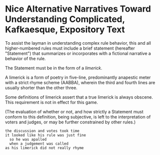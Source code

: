 # Nice Alternative Narratives Toward Understanding Complicated, Kafkaesque, Expository Text

To assist the layman in understanding complex rule behavior, this and all higher-numbered rules must include a brief statement (hereafter "Statement") that summarizes or incorporates with a fictional narrative a behavior of the rule.

The Statement must be in the form of a _limerick_.

A limerick is a form of poetry in five-line, predominantly anapestic meter with a strict rhyme scheme (AABBA), wherein the third and fourth lines are usually shorter than the other three.

Some definitions of limerick assert that a true limerick is always obscene. This requirement is not in effect for this game.

(The evaluation of whether or not, and how strictly a Statement must conform to this definition, being subjective, is left to the interpretation of voters and judges, or may be further constrained by other rules.)

```
the discussion and votes took time
it looked like his rule was just fine
  so he was apalled
  when a judgement was called
as his limerick did not really rhyme
```
